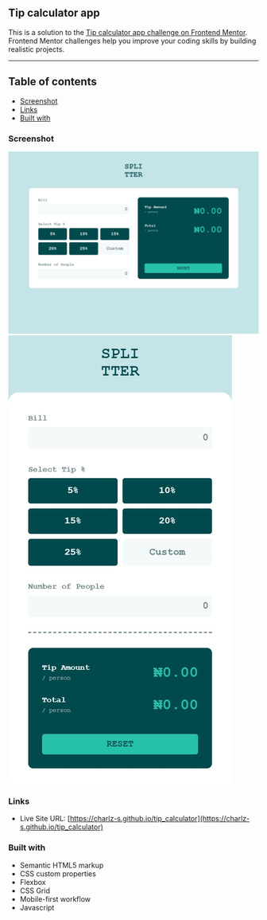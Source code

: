 ## Tip calculator app
This is a solution to the [Tip calculator app challenge on Frontend Mentor](https://www.frontendmentor.io/challenges/tip-calculator-app-ugJNGbJUX). Frontend Mentor challenges help you improve your coding skills by building realistic projects.

<hr>

## Table of contents

- [Screenshot](#screenshot)
- [Links](#links)
- [Built with](#built-with)

### Screenshot
![](images/desktop.jpg)
![](images/mobile.jpg)

### Links
- Live Site URL: [https://charlz-s.github.io/tip_calculator](https://charlz-s.github.io/tip_calculator)

### Built with
- Semantic HTML5 markup
- CSS custom properties
- Flexbox
- CSS Grid
- Mobile-first workflow
- Javascript
